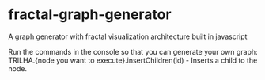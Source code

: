 # fractal-graph-generator
A graph generator with fractal visualization architecture built in javascript

Run the commands in the console so that you can generate your own graph:
TRILHA.{node you want to execute}.insertChildren(id) - Inserts a child to the node.
